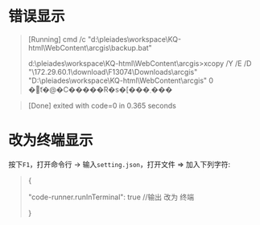 # 错误显示
>[Running] cmd /c "d:\pleiades\workspace\KQ-html\WebContent\arcgis\backup.bat"
>
>d:\pleiades\workspace\KQ-html\WebContent\arcgis>xcopy /Y /E /D "\\172.29.60.1\download\F13074\Downloads\arcgis" "D:\pleiades\workspace\KQ-html\WebContent\arcgis" 
>0 �̃t�@�C�����R�s�[���܂���

>
>[Done] exited with code=0 in 0.365 seconds

# 改为终端显示
按下`F1`，打开命令行 → 输入`setting.json`，打开文件 ⇒ 加入下列字符:
>{
>
>   "code-runner.runInTerminal": true //输出 改为 终端
>
>}

